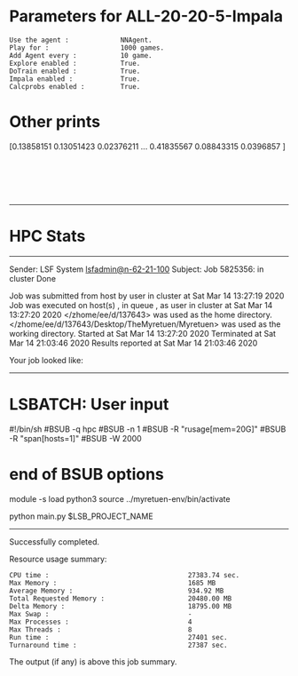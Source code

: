 # Parameters for ALL-20-20-5-Impala

    Use the agent :             NNAgent.
    Play for :                  1000 games.
    Add Agent every :           10 game.
    Explore enabled :           True.
    DoTrain enabled :           True.
    Impala enabled :            True.
    Calcprobs enabled :         True.

# Other prints

[0.13858151 0.13051423 0.02376211 ... 0.41835567 0.08843315 0.0396857 ]

 <br /> 
 <br /> 
 <br /> 
 <br />

---------------------------------------------------------------------------------------------------------------------

# HPC Stats


------------------------------------------------------------
Sender: LSF System <lsfadmin@n-62-21-100>
Subject: Job 5825356: <NNAgent9ALL-20-20-5-Impala> in cluster <dcc> Done

Job <NNAgent9ALL-20-20-5-Impala> was submitted from host <n-62-27-22> by user <s183905> in cluster <dcc> at Sat Mar 14 13:27:19 2020
Job was executed on host(s) <n-62-21-100>, in queue <hpc>, as user <s183905> in cluster <dcc> at Sat Mar 14 13:27:20 2020
</zhome/ee/d/137643> was used as the home directory.
</zhome/ee/d/137643/Desktop/TheMyretuen/Myretuen> was used as the working directory.
Started at Sat Mar 14 13:27:20 2020
Terminated at Sat Mar 14 21:03:46 2020
Results reported at Sat Mar 14 21:03:46 2020

Your job looked like:

------------------------------------------------------------
# LSBATCH: User input
#!/bin/sh
#BSUB -q hpc
#BSUB -n 1
#BSUB -R "rusage[mem=20G]"
#BSUB -R "span[hosts=1]"
#BSUB -W 2000
# end of BSUB options

module -s load python3
source ../myretuen-env/bin/activate

python main.py $LSB_PROJECT_NAME


------------------------------------------------------------

Successfully completed.

Resource usage summary:

    CPU time :                                   27383.74 sec.
    Max Memory :                                 1685 MB
    Average Memory :                             934.92 MB
    Total Requested Memory :                     20480.00 MB
    Delta Memory :                               18795.00 MB
    Max Swap :                                   -
    Max Processes :                              4
    Max Threads :                                8
    Run time :                                   27401 sec.
    Turnaround time :                            27387 sec.

The output (if any) is above this job summary.

